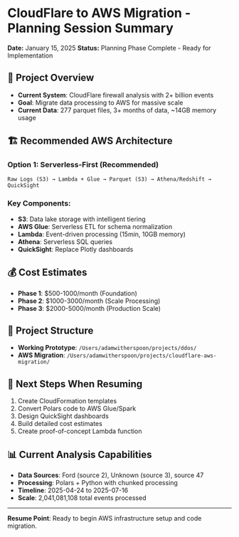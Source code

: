 # CloudFlare to AWS Migration - Planning Session Summary

**Date:** January 15, 2025
**Status:** Planning Phase Complete - Ready for Implementation

## 🎯 **Project Overview**
- **Current System**: CloudFlare firewall analysis with 2+ billion events
- **Goal**: Migrate data processing to AWS for massive scale
- **Current Data**: 277 parquet files, 3+ months of data, ~14GB memory usage

## 🏗️ **Recommended AWS Architecture**

### **Option 1: Serverless-First (Recommended)**
```
Raw Logs (S3) → Lambda + Glue → Parquet (S3) → Athena/Redshift → QuickSight
```

### **Key Components:**
- **S3**: Data lake storage with intelligent tiering
- **AWS Glue**: Serverless ETL for schema normalization  
- **Lambda**: Event-driven processing (15min, 10GB memory)
- **Athena**: Serverless SQL queries
- **QuickSight**: Replace Plotly dashboards

## 💰 **Cost Estimates**
- **Phase 1**: $500-1000/month (Foundation)
- **Phase 2**: $1000-3000/month (Scale Processing)  
- **Phase 3**: $2000-5000/month (Production Scale)

## 📁 **Project Structure**
- **Working Prototype**: `/Users/adamwitherspoon/projects/ddos/`
- **AWS Migration**: `/Users/adamwitherspoon/projects/cloudflare-aws-migration/`

## 🚀 **Next Steps When Resuming**
1. Create CloudFormation templates
2. Convert Polars code to AWS Glue/Spark
3. Design QuickSight dashboards
4. Build detailed cost estimates
5. Create proof-of-concept Lambda function

## 📊 **Current Analysis Capabilities**
- **Data Sources**: Ford (source 2), Unknown (source 3), source 47
- **Processing**: Polars + Python with chunked processing
- **Timeline**: 2025-04-24 to 2025-07-16
- **Scale**: 2,041,081,108 total events processed

---
**Resume Point**: Ready to begin AWS infrastructure setup and code migration.
